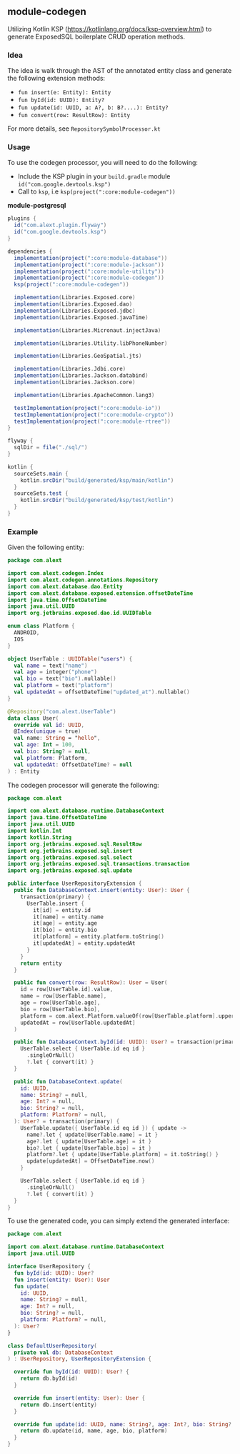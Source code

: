 ## module-codegen

Utilizing Kotlin KSP (https://kotlinlang.org/docs/ksp-overview.html) to generate ExposedSQL
boilerplate CRUD operation methods.

### Idea

The idea is walk through the AST of the annotated entity class and generate the following extension methods:

- `fun insert(e: Entity): Entity`
- `fun byId(id: UUID): Entity?`
- `fun update(id: UUID, a: A?, b: B?....): Entity?`
- `fun convert(row: ResultRow): Entity`

For more details, see `RepositorySymbolProcessor.kt`

### Usage

To use the codegen processor, you will need to do the following:

- Include the KSP plugin in your `build.gradle` module `id("com.google.devtools.ksp")`
- Call to `ksp`, i.e `ksp(project(":core:module-codegen"))`

**module-postgresql**

```groovy
plugins {
  id("com.alext.plugin.flyway")
  id("com.google.devtools.ksp")
}

dependencies {
  implementation(project(":core:module-database"))
  implementation(project(":core:module-jackson"))
  implementation(project(":core:module-utility"))
  implementation(project(":core:module-codegen"))
  ksp(project(":core:module-codegen"))

  implementation(Libraries.Exposed.core)
  implementation(Libraries.Exposed.dao)
  implementation(Libraries.Exposed.jdbc)
  implementation(Libraries.Exposed.javaTime)

  implementation(Libraries.Micronaut.injectJava)

  implementation(Libraries.Utility.libPhoneNumber)

  implementation(Libraries.GeoSpatial.jts)

  implementation(Libraries.Jdbi.core)
  implementation(Libraries.Jackson.databind)
  implementation(Libraries.Jackson.core)

  implementation(Libraries.ApacheCommon.lang3)

  testImplementation(project(":core:module-io"))
  testImplementation(project(":core:module-crypto"))
  testImplementation(project(":core:module-rtree"))
}

flyway {
  sqlDir = file("./sql/")
}

kotlin {
  sourceSets.main {
    kotlin.srcDir("build/generated/ksp/main/kotlin")
  }
  sourceSets.test {
    kotlin.srcDir("build/generated/ksp/test/kotlin")
  }
}

```

### Example

Given the following entity:

```kt
package com.alext

import com.alext.codegen.Index
import com.alext.codegen.annotations.Repository
import com.alext.database.dao.Entity
import com.alext.database.exposed.extension.offsetDateTime
import java.time.OffsetDateTime
import java.util.UUID
import org.jetbrains.exposed.dao.id.UUIDTable

enum class Platform {
  ANDROID,
  IOS
}

object UserTable : UUIDTable("users") {
  val name = text("name")
  val age = integer("phone")
  val bio = text("bio").nullable()
  val platform = text("platform")
  val updatedAt = offsetDateTime("updated_at").nullable()
}

@Repository("com.alext.UserTable")
data class User(
  override val id: UUID,
  @Index(unique = true)
  val name: String = "hello",
  val age: Int = 100,
  val bio: String? = null,
  val platform: Platform,
  val updatedAt: OffsetDateTime? = null
) : Entity
```

The codegen processor will generate the following:

```kt
package com.alext

import com.alext.database.runtime.DatabaseContext
import java.time.OffsetDateTime
import java.util.UUID
import kotlin.Int
import kotlin.String
import org.jetbrains.exposed.sql.ResultRow
import org.jetbrains.exposed.sql.insert
import org.jetbrains.exposed.sql.select
import org.jetbrains.exposed.sql.transactions.transaction
import org.jetbrains.exposed.sql.update

public interface UserRepositoryExtension {
  public fun DatabaseContext.insert(entity: User): User {
    transaction(primary) {
      UserTable.insert {
        it[id] = entity.id
        it[name] = entity.name
        it[age] = entity.age
        it[bio] = entity.bio
        it[platform] = entity.platform.toString()
        it[updatedAt] = entity.updatedAt
      }
    }
    return entity
  }

  public fun convert(row: ResultRow): User = User(
    id = row[UserTable.id].value,
    name = row[UserTable.name],
    age = row[UserTable.age],
    bio = row[UserTable.bio],
    platform = com.alext.Platform.valueOf(row[UserTable.platform].uppercase()),
    updatedAt = row[UserTable.updatedAt]
  )

  public fun DatabaseContext.byId(id: UUID): User? = transaction(primary) {
    UserTable.select { UserTable.id eq id }
      .singleOrNull()
      ?.let { convert(it) }
  }

  public fun DatabaseContext.update(
    id: UUID,
    name: String? = null,
    age: Int? = null,
    bio: String? = null,
    platform: Platform? = null,
  ): User? = transaction(primary) {
    UserTable.update({ UserTable.id eq id }) { update ->
      name?.let { update[UserTable.name] = it }
      age?.let { update[UserTable.age] = it }
      bio?.let { update[UserTable.bio] = it }
      platform?.let { update[UserTable.platform] = it.toString() }
      update[updatedAt] = OffsetDateTime.now()
    }

    UserTable.select { UserTable.id eq id }
      .singleOrNull()
      ?.let { convert(it) }
  }
}
```

To use the generated code, you can simply extend the generated interface:

```kt
package com.alext

import com.alext.database.runtime.DatabaseContext
import java.util.UUID

interface UserRepository {
  fun byId(id: UUID): User?
  fun insert(entity: User): User
  fun update(
    id: UUID,
    name: String? = null,
    age: Int? = null,
    bio: String? = null,
    platform: Platform? = null,
  ): User?
}

class DefaultUserRepository(
  private val db: DatabaseContext
) : UserRepository, UserRepositoryExtension {

  override fun byId(id: UUID): User? {
    return db.byId(id)
  }

  override fun insert(entity: User): User {
    return db.insert(entity)
  }

  override fun update(id: UUID, name: String?, age: Int?, bio: String?, platform: Platform?): User? {
    return db.update(id, name, age, bio, platform)
  }
}
```
